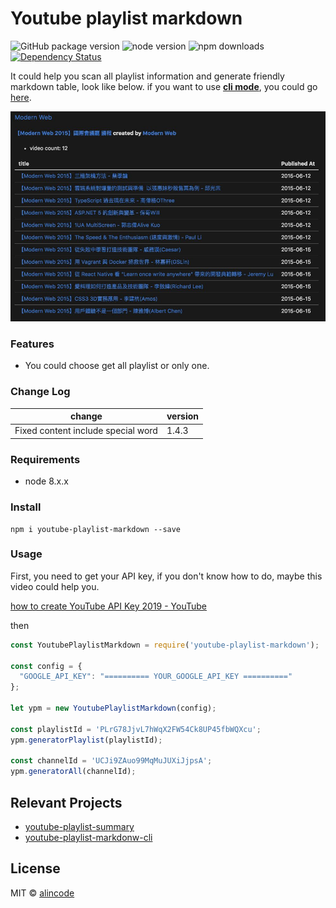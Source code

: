 # Youtube playlist markdown

![GitHub package version](https://img.shields.io/github/package-json/v/alincode/youtube-playlist-markdown.svg)
![node version](https://img.shields.io/node/v/youtube-playlist-markdown.svg)
![npm downloads](https://img.shields.io/npm/dt/youtube-playlist-markdown.svg)
[![Dependency Status](https://img.shields.io/david/alincode/youtube-playlist-markdown.svg?style=flat)](https://david-dm.org/alincode/youtube-playlist-markdown)

It could help you scan all playlist information and generate friendly markdown table, look like below. if you want to use [**cli mode**](https://www.npmjs.com/package/youtube-playlist-markdown-cli), you could go [here](https://www.npmjs.com/package/youtube-playlist-markdown-cli).

![](assets/output.jpg)

### Features

* You could choose get all playlist or only one.

### Change Log

change | version 
---------|----------
 Fixed content include special word | 1.4.3

### Requirements

* node 8.x.x
  
### Install

```
npm i youtube-playlist-markdown --save
```
### Usage

First, you need to get your API key, if you don't know how to do, maybe this video could help you.

[how to create YouTube API Key 2019 - YouTube](https://www.youtube.com/watch?v=3jZ5vnv-LZc)

then

```js
const YoutubePlaylistMarkdown = require('youtube-playlist-markdown');

const config = {
  "GOOGLE_API_KEY": "========== YOUR_GOOGLE_API_KEY =========="
};

let ypm = new YoutubePlaylistMarkdown(config);

const playlistId = 'PLrG78JjvL7hWqX2FW54Ck8UP45fbWQXcu';
ypm.generatorPlaylist(playlistId);

const channelId = 'UCJi9ZAuo99MqMuJUXiJjpsA';
ypm.generatorAll(channelId);
```

## Relevant Projects

* [youtube-playlist-summary](https://github.com/alincode/youtube-playlist-summary)
* [youtube-playlist-markdonw-cli](https://github.com/alincode/youtube-playlist-markdown-cli)

## License

MIT © [alincode](https://github.com/alincode/youtube-playlist-markdown)